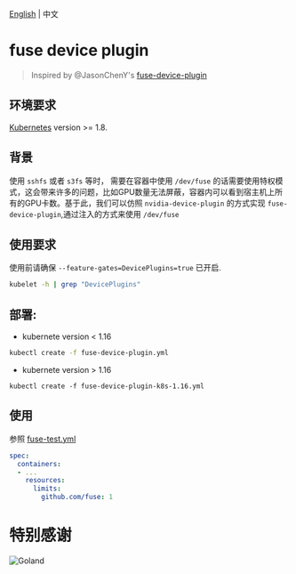 [English](README_EN.md) | 中文

# fuse device plugin

> Inspired by @JasonChenY's [fuse-device-plugin](https://github.com/JasonChenY/fuse-device-plugin)

## 环境要求

[Kubernetes](https://github.com/kubernetes/community/blob/master/contributors/design-proposals/resource-management/device-plugin.md) version >= 1.8.

## 背景

使用 `sshfs` 或者 `s3fs` 等时， 需要在容器中使用 `/dev/fuse` 的话需要使用特权模式，这会带来许多的问题，比如GPU数量无法屏蔽，容器内可以看到宿主机上所有的GPU卡数。基于此，我们可以仿照 `nvidia-device-plugin` 的方式实现 `fuse-device-plugin`,通过注入的方式来使用 `/dev/fuse`

## 使用要求

使用前请确保 `--feature-gates=DevicePlugins=true` 已开启.

```bash
kubelet -h | grep "DevicePlugins"
```

## 部署:

* kubernete version < 1.16

```bash
kubectl create -f fuse-device-plugin.yml
```

* kubernete version > 1.16

```
kubectl create -f fuse-device-plugin-k8s-1.16.yml
```

## 使用

参照 [fuse-test.yml](fuse-test.yml)

```yaml
spec: 
  containers:
  - ...
    resources:
      limits:
        github.com/fuse: 1
```

# 特别感谢

![Goland](https://blog.jetbrains.com/wp-content/uploads/2019/01/goland_icon.svg)

